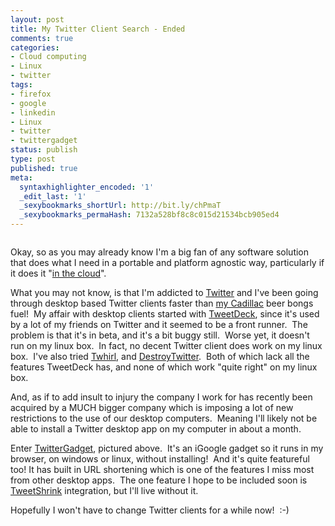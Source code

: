 ```yaml
---
layout: post
title: My Twitter Client Search - Ended
comments: true
categories:
- Cloud computing
- Linux
- twitter
tags:
- firefox
- google
- linkedin
- Linux
- twitter
- twittergadget
status: publish
type: post
published: true
meta:
  syntaxhighlighter_encoded: '1'
  _edit_last: '1'
  _sexybookmarks_shortUrl: http://bit.ly/chPmaT
  _sexybookmarks_permaHash: 7132a528bf8c8c015d21534bcb905ed4
---
```

<p style="text-align: center;"><a href="http://www.flickr.com/photos/rgeyer/3613715245/"><img class="aligncenter" longdesc="http://www.flickr.com/photos/rgeyer/3613715245/" src="http://farm4.static.flickr.com/3377/3613715245_c590a530d3.jpg" alt="" /></a></p>
<p style="text-align: left;">Okay, so as you may already know I'm a big fan of any software solution that does what I need in a portable and platform agnostic way, particularly if it does it "<a href="http://www.nslms.com/category/cloud-computing/">in the cloud</a>".</p>
<p style="text-align: left;">What you may not know, is that I'm addicted to <a href="http://twitter.com">Twitter</a> and I've been going through desktop based Twitter clients faster than <a href="http://www.nslms.com/category/1967-cadillac-sedan-deville/">my Cadillac</a> beer bongs fuel!  My affair with desktop clients started with <a href="http://tweetdeck.com/beta/">TweetDeck</a>, since it's used by a lot of my friends on Twitter and it seemed to be a front runner.  The problem is that it's in beta, and it's a bit buggy still.  Worse yet, it doesn't run on my linux box.  In fact, no decent Twitter client does work on my linux box.  I've also tried <a href="http://www.twhirl.org/">Twhirl</a>, and <a href="https://destroytwitter.com/">DestroyTwitter</a>.  Both of which lack all the features TweetDeck has, and none of which work "quite right" on my linux box.</p>
<p style="text-align: left;">And, as if to add insult to injury the company I work for has recently been acquired by a MUCH bigger company which is imposing a lot of new restrictions to the use of our desktop computers.  Meaning I'll likely not be able to install a Twitter desktop app on my computer in about a month.</p>
<p style="text-align: left;">Enter <a href="http://www.twittergadget.com/">TwitterGadget</a>, pictured above.  It's an iGoogle gadget so it runs in my browser, on windows or linux, without installing!  And it's quite featureful too! It has built in URL shortening which is one of the features I miss most from other desktop apps.  The one feature I hope to be included soon is <a href="http://tweetshrink.com/">TweetShrink</a> integration, but I'll live without it.</p>
<p style="text-align: left;">Hopefully I won't have to change Twitter clients for a while now!  :-)</p>
